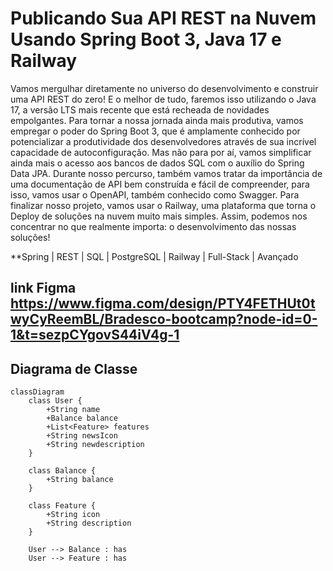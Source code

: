 # Publicando Sua API REST na Nuvem Usando Spring Boot 3, Java 17 e Railway

Vamos mergulhar diretamente no universo do desenvolvimento e construir uma API REST do zero! E o melhor de tudo, faremos isso utilizando o Java 17, a versão LTS mais recente que está recheada de novidades empolgantes. Para tornar a nossa jornada ainda mais produtiva, vamos empregar o poder do Spring Boot 3, que é amplamente conhecido por potencializar a produtividade dos desenvolvedores através de sua incrível capacidade de autoconfiguração. Mas não para por aí, vamos simplificar ainda mais o acesso aos bancos de dados SQL com o auxílio do Spring Data JPA. Durante nosso percurso, também vamos tratar da importância de uma documentação de API bem construída e fácil de compreender, para isso, vamos usar o OpenAPI, também conhecido como Swagger. Para finalizar nosso projeto, vamos usar o Railway, uma plataforma que torna o Deploy de soluções na nuvem muito mais simples. Assim, podemos nos concentrar no que realmente importa: o desenvolvimento das nossas soluções!

**Spring | REST | SQL | PostgreSQL | Railway | Full-Stack | Avançado




## link Figma   https://www.figma.com/design/PTY4FETHUt0twyCyReemBL/Bradesco-bootcamp?node-id=0-1&t=sezpCYgovS44iV4g-1



## Diagrama de Classe

```mermaid
classDiagram
    class User {
        +String name
        +Balance balance
        +List<Feature> features
        +String newsIcon
        +String newdescription
    }

    class Balance {
        +String balance
    }

    class Feature {
        +String icon
        +String description
    }

    User --> Balance : has
    User --> Feature : has
```


